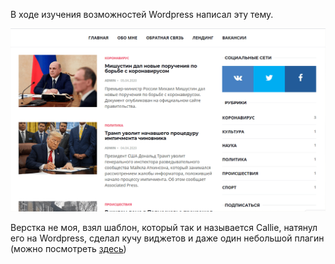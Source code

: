 <p>В ходе изучения возможностей Wordpress написал эту тему.</p>
<img src="github-readme.png" alt="">
<p>Верстка не моя, взял шаблон, который так и называется Callie, натянул его на Wordpress, 
сделал кучу виджетов и даже один небольшой плагин (можно посмотреть <a href="https://github.com/evgeniyPP/wp-contactme-plugin">здесь</a>)</p>
